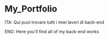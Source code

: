 # My_Portfolio

ITA: Qui puoi trovare tutti i miei lavori di back-end

ENG: Here you'll find all of my back-end works
